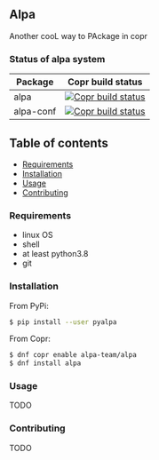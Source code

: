 ## Alpa

Another cooL way to PAckage in copr

### Status of alpa system

| Package   | Copr build status                                                                                                                                                                                                     |
| --------- | --------------------------------------------------------------------------------------------------------------------------------------------------------------------------------------------------------------------- |
| alpa      | [![Copr build status](https://copr.fedorainfracloud.org/coprs/alpa-team/alpa/package/alpa/status_image/last_build.png)](https://copr.fedorainfracloud.org/coprs/alpa-team/alpa/package/alpa/)                         |
| alpa-conf | [![Copr build status](https://copr.fedorainfracloud.org/coprs/alpa-team/alpa/package/python-alpa-conf/status_image/last_build.png)](https://copr.fedorainfracloud.org/coprs/alpa-team/alpa/package/python-alpa-conf/) |

## Table of contents

<!-- toc -->

- [Requirements](#requirements)
- [Installation](#installation)
- [Usage](#usage)
- [Contributing](#contributing)

<!-- tocstop -->

### Requirements

- linux OS
- shell
- at least python3.8
- git

### Installation

From PyPi:

```bash
$ pip install --user pyalpa
```

From Copr:

```bash
$ dnf copr enable alpa-team/alpa
$ dnf install alpa
```

### Usage

TODO

### Contributing

TODO
